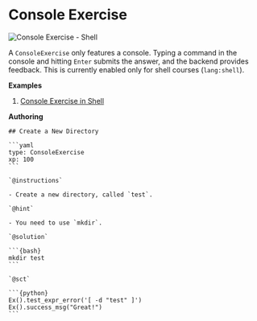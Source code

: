 # Console Exercise

![Console Exercise - Shell](/images/ConsoleExerciseShell.png)

A `ConsoleExercise` only features a console. Typing a command in the console and hitting `Enter` submits the answer, and the backend provides feedback. This is currently enabled only for shell courses (`lang:shell`).

__Examples__

1. [Console Exercise in Shell](examples/md/shell/ConsoleExercise.md)

__Authoring__

    ## Create a New Directory

    ```yaml
    type: ConsoleExercise 
    xp: 100 
    ```

    `@instructions`

    - Create a new directory, called `test`.

    `@hint`

    - You need to use `mkdir`.

    `@solution`

    ```{bash}
    mkdir test
    ```

    `@sct`

    ```{python}
    Ex().test_expr_error('[ -d "test" ]')
    Ex().success_msg("Great!")
    ```